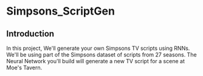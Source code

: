 # Simpsons_ScriptGen


## Introduction

In this project, We'll generate your own Simpsons TV scripts using RNNs. We'll be using part of the Simpsons dataset of scripts from 27 seasons. The Neural Network you'll build will generate a new TV script for a scene at Moe's Tavern.
